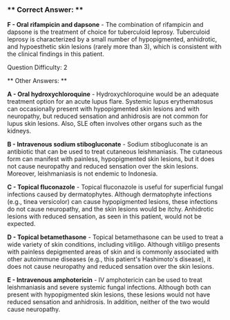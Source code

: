 ### ** Correct Answer: **

**F - Oral rifampicin and dapsone** - The combination of rifampicin and dapsone is the treatment of choice for tuberculoid leprosy. Tuberculoid leprosy is characterized by a small number of hypopigmented, anhidrotic, and hypoesthetic skin lesions (rarely more than 3), which is consistent with the clinical findings in this patient.

Question Difficulty: 2

** Other Answers: **

**A - Oral hydroxychloroquine** - Hydroxychloroquine would be an adequate treatment option for an acute lupus flare. Systemic lupus erythematosus can occasionally present with hypopigmented skin lesions and with neuropathy, but reduced sensation and anhidrosis are not common for lupus skin lesions. Also, SLE often involves other organs such as the kidneys.

**B - Intravenous sodium stibogluconate** - Sodium stibogluconate is an antibiotic that can be used to treat cutaneous leishmaniasis. The cutaneous form can manifest with painless, hypopigmented skin lesions, but it does not cause neuropathy and reduced sensation over the skin lesions. Moreover, leishmaniasis is not endemic to Indonesia.

**C - Topical fluconazole** - Topical fluconazole is useful for superficial fungal infections caused by dermatophytes. Although dermatophyte infections (e.g., tinea versicolor) can cause hypopigmented lesions, these infections do not cause neuropathy, and the skin lesions would be itchy. Anhidrotic lesions with reduced sensation, as seen in this patient, would not be expected.

**D - Topical betamethasone** - Topical betamethasone can be used to treat a wide variety of skin conditions, including vitiligo. Although vitiligo presents with painless depigmented areas of skin and is commonly associated with other autoimmune diseases (e.g., this patient's Hashimoto's disease), it does not cause neuropathy and reduced sensation over the skin lesions.

**E - Intravenous amphotericin** - IV amphotericin can be used to treat leishmaniasis and severe systemic fungal infections. Although both can present with hypopigmented skin lesions, these lesions would not have reduced sensation and anhidrosis. In addition, neither of the two would cause neuropathy.

